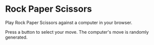 # Rock Paper Scissors

Play Rock Paper Scissors against a computer in your browser.

Press a button to select your move. The computer's move is randomly generated.